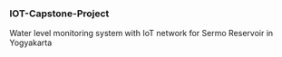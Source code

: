 ### IOT-Capstone-Project

Water level monitoring system with IoT network for Sermo Reservoir in Yogyakarta
